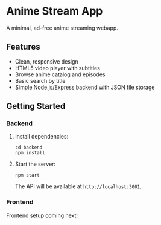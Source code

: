 # Anime Stream App

A minimal, ad-free anime streaming webapp.

## Features
- Clean, responsive design
- HTML5 video player with subtitles
- Browse anime catalog and episodes
- Basic search by title
- Simple Node.js/Express backend with JSON file storage

## Getting Started

### Backend
1. Install dependencies:
   ```
   cd backend
   npm install
   ```
2. Start the server:
   ```
   npm start
   ```
   The API will be available at `http://localhost:3001`.

### Frontend
Frontend setup coming next! 